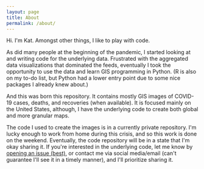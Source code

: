 ```yaml
---
layout: page
title: About
permalink: /about/
---
```

  Hi. I'm Kat. Amongst other things, I like to play with code. 

  As did many people at the beginning of the pandemic, I started looking at and writing code for the underlying data.  Frustrated with the aggregated data visualizations that dominated the feeds, eventually I took the opportunity to use the data and learn GIS programming in Python. (R is also on my to-do list, but Python had a lower entry point due to some nice packages I already knew about.) 

  And this was born this repository.  It contains mostly GIS images of COVID-19 cases, deaths, and recoveries (when available). It is focused mainly on the United States, although, I have the underlying code to create both global and more granular maps.

  The code I used to create the images is in a currently private repository. I'm lucky enough 
  to work from home during this crisis, and so this work is done on the weekend. Eventually, the 
  code repository will be in a state that I'm okay sharing it. If you're interested in the 
  underlying code, let me know by [opening an issue (best)](https://github.com/kekoziar/covid19-images/issues), or contact me via social media/email (can't guarantee I'll see it in a timely manner), and I'll prioritize sharing it.
